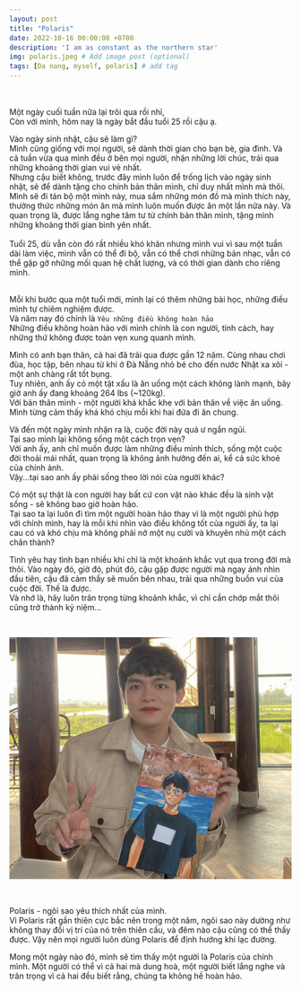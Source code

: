 ```yaml
---
layout: post
title: "Polaris"
date: 2022-10-16 00:00:00 +0700
description: 'I am as constant as the northern star'
img: polaris.jpeg # Add image post (optional)
tags: [Da nang, myself, polaris] # add tag
---
```



<br>
<br>
Một ngày cuối tuần nữa lại trôi qua rồi nhỉ,
<br>
Còn với mình, hôm nay là ngày bắt đầu tuổi 25 rồi cậu ạ.

Vào ngày sinh nhật, cậu sẽ làm gì?
<br>
Mình cũng giống với mọi người, sẽ dành thời gian cho bạn bè, gia đình. Và cả tuần vừa qua mình đều ở bên mọi người, nhận những lời chúc, trải qua những khoảng thời gian vui vẻ nhất.
<br>
Nhưng cậu biết không, trước đây mình luôn để trống lịch vào ngày sinh nhật, sẽ để dành tặng cho chính bản thân mình, chỉ duy nhất mình mà thôi.
<br>
Mình sẽ đi tản bộ một mình này, mua sắm những món đồ mà mình thích này, thưởng thức những món ăn mà mình luôn muốn được ăn một lần nữa này. Và quan trọng là, được lắng nghe tâm tư từ chính bản thân mình, tặng mình những khoảng thời gian bình yên nhất.
<br>
<br>
Tuổi 25, dù vẫn còn đó rất nhiều khó khăn nhưng mình vui vì sau một tuần dài làm việc, mình vẫn có thể đi bộ, vẫn có thể chơi  những bản nhạc, vẫn có thể gặp gỡ những mối quan hệ chất lượng, và có thời gian dành cho riêng mình.
<br>
<br>

Mỗi khi bước qua một tuổi mới, mình lại có thêm những bài học, những điều mình tự chiêm nghiệm được.
<br>
Và năm nay đó chính là `Yêu những điều không hoàn hảo`
<br>
Những điều không hoàn hảo với mình chính là con người, tính cách, hay những thứ không được toàn vẹn xung quanh mình.
<br>

Mình có anh bạn thân, cả hai đã trải qua được gần 12 năm. Cùng nhau chơi đùa, học tập, bên nhau từ khi ở Đà Nẵng nhỏ bé cho đến nước Nhật xa xôi - một anh chàng rất tốt bụng.
<br>
Tuy nhiên, anh ấy có một tật xấu là ăn uống một cách không lành mạnh, bây giờ anh ấy đang khoảng 264 lbs (~120kg).
<br>
Với bản thân mình - một người khá khắc khe với bản thân về việc ăn uống. Mình từng cảm thấy khá khó chịu mỗi khi hai đứa đi ăn chung.
<br>

Và đến một ngày mình nhận ra là, cuộc đời này quá ư ngắn ngủi.
<br>
Tại sao mình lại không sống một cách trọn vẹn?
<br>
Với anh ấy, anh chỉ muốn được làm những điều mình thích, sống một cuộc đời thoải mái nhất, quan trọng là không ảnh hưởng đến ai, kể cả sức khoẻ của chính ảnh.
<br>
Vậy...tại sao anh ấy phải sống theo lời nói của người khác?

Có một sự thật là con người hay bất cứ con vật nào khác đều là sinh vật sống - sẽ không bao giờ hoàn hảo.
<br>
Tại sao ta lại luôn đi tìm một người hoàn hảo thay vì là một người phù hợp với chính mình, hay là mỗi khi nhìn vào điều không tốt của người ấy, ta lại cau có và khó chịu mà không phải nở một nụ cười và khuyên nhủ một cách chân thành?
<br>

Tình yêu hay tình bạn nhiều khi chỉ là một khoảnh khắc vụt qua trong đời mà thôi. Vào ngày đó, giờ đó, phút đó, cậu gặp được người mà ngay ánh nhìn đầu tiên, cậu đã cảm thấy sẽ muốn bên nhau, trải qua những buồn vui của cuộc đời. Thế là được.
<br>
Và nhớ là, hãy luôn trân trọng từng khoảnh khắc, vì chỉ cần chớp mắt thôi cũng trở thành kỷ niệm…
<br>

<br>

![Polaris](/assets/img/polaris-2.jpeg#w80)

<br>

Polaris - ngôi sao yêu thích nhất của mình.
<br>
Vì Polaris rất gần thiên cực bắc nên trong một năm, ngôi sao này dường như không thay đổi vị trí của nó trên thiên cầu, và đêm nào cậu cũng có thể thấy được. Vậy nên mọi người luôn dùng Polaris để định hướng khi lạc đường.
<br>

Mong một ngày nào đó, mình sẽ tìm thấy một người là Polaris của chính mình. Một người có thể vì cả hai mà dung hoà, một người biết lắng nghe và trân trọng vì cả hai đều biết rằng, chúng ta không hề hoàn hảo.
<br>
<br>

